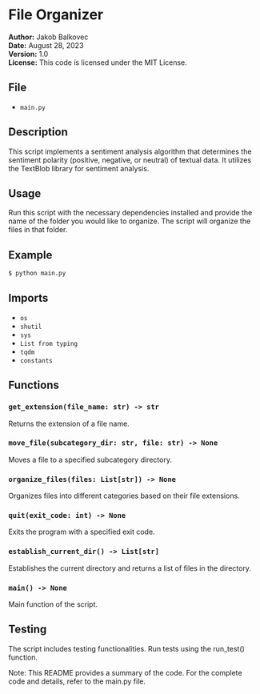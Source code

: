 # File Organizer

**Author:** Jakob Balkovec  
**Date:** August 28, 2023  
**Version:** 1.0  
**License:** This code is licensed under the MIT License.

## File

- `main.py`

## Description

This script implements a sentiment analysis algorithm that determines the sentiment polarity (positive, negative, or neutral) of textual data. It utilizes the TextBlob library for sentiment analysis.

## Usage

Run this script with the necessary dependencies installed and provide the name of the folder you would like to organize. The script will organize the files in that folder.

## Example

```sh
$ python main.py
```

## Imports
- `os`
- `shutil`
- `sys`
- `List from typing`
- `tqdm`
- `constants`

## Functions

### `get_extension(file_name: str) -> str`
Returns the extension of a file name.

### `move_file(subcategory_dir: str, file: str) -> None`
Moves a file to a specified subcategory directory.

### `organize_files(files: List[str]) -> None`
Organizes files into different categories based on their file extensions.

### `quit(exit_code: int) -> None`
Exits the program with a specified exit code.

### `establish_current_dir() -> List[str]`
Establishes the current directory and returns a list of files in the directory.

### `main() -> None`
Main function of the script.

## Testing

The script includes testing functionalities. Run tests using the run_test() function.

Note: This README provides a summary of the code. For the complete code and details, refer to the main.py file.
